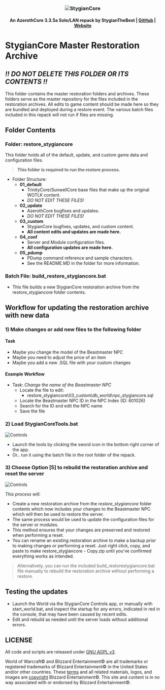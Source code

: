### <p align="center">![StygianCore](https://stygianthebest.github.io/assets/img/logo/world_of_stygiancore.png "StygianCore")</p>

#### <p align="center"> An AzerothCore 3.3.5a Solo/LAN repack by StygianTheBest | [GitHub](https://github.com/StygianTheBest) | [Website](http://stygianthebest.github.io)</p>

# StygianCore Master Restoration Archive

## _!! DO NOT DELETE THIS FOLDER OR ITS CONTENTS !!_

This folder contains the master restoration folders and archives. These folders serve as the master repository for the files included in the restoration archives. All edits to game content should be made here so they are bundled and deployed during a restore event. The various batch files included in this repack will not run if files are missing.

## Folder Contents

### Folder: restore_stygiancore

This folder holds all of the default, update, and custom game data and configuration files.

> **This folder is required to run the restore process.**

- Folder Structure:
  - **01_default**
    - TrinityCore/SunwellCore base files that make up the original WOTLK content.
    - _DO NOT EDIT THESE FILES!_
  - **02_update**
    - AzerothCore bugfixes and updates.
    - _DO NOT EDIT THESE FILES!_
  - **03_custom**
    - StygianCore bugfixes, updates, and custom content.
    - **All content edits and updates are made here.**
  - **04_conf**
    - Server and Module configuration files.
    - **All configuration updates are made here.**
  - **05_pdump**
    - PDump command reference and sample characters.
    - See the README.MD in the folder for more information.

### Batch File: build_restore_stygiancore.bat

- This file builds a new StygianCore restoration archive from the restore_stygiancore folder contents.

## Workflow for updating the restoration archive with new data

### 1) Make changes or add new files to the following folder

#### Task

- Maybe you change the model of the Beastmaster NPC
- Maybe you need to adjust the price of an item
- Maybe you add a new .SQL file with your custom changes

#### Example Workflow

- Task: _Change the name of the Beastmaster NPC_
  - Locate the file to edit:
    - restore_stygiancore\03_custom\db_world\npc_stygiancore.sql
  - Locate the Beastmaster NPC ID in the NPC Index (ID: 601026)
  - Search for the ID and edit the NPC name
  - Save the file

### 2) Load StygianCoreTools.bat

![Controls](https://stygianthebest.github.io/assets/img/projects/stygiancore_controls/app_stygiancorecontrols.jpg)

- Launch the tools by clicking the sword icon in the bottom right corner of the app.
- Or.. run it using the batch file in the root folder of the repack.

### 3) Choose Option [5] to rebuild the restoration archive and reset the server

![Controls](https://stygianthebest.github.io/assets/img/projects/stygiancore_controls/restore_command.jpg)

_This process will:_

- Create a new restoration archive from the _restore_stygiancore_ folder contents which now includes your changes to the Beastmaster NPC which will then be used to restore the server.
- The same process would be used to update the configuration files for the server or modules.
- This method ensures that your changes are preserved and restored when performing a reset.
- You can rename an existing restoration archive to make a backup prior to making changes or performing a reset. Just right click, copy, and paste to make restore_stygiancore - Copy.zip until you've confirmed everything works as intended.

> Alternatively, you can run the included build_restorestygiancore.bat file manually to rebuild the restoration archive without performing a restore.

## Testing the updates

- Launch the World via the StygianCore Controls app, or manually with start_world.bat, and inspect the startup for any errors, indicated in red in the console, that may have been caused by recent edits.
- Edit and rebuild as needed until the server loads without additional errors.

## LICENSE

All code and scripts are released under [GNU AGPL v3](https://stygianthebest.github.io/license/).

World of Warcraft© and Blizzard Entertainment© are all trademarks or registered trademarks of Blizzard Entertainment© in the United States and/or other countries. These [terms](http://us.blizzard.com/en-us/company/about/legal-faq.html) and all related materials, logos, and images are [copyright](http://us.blizzard.com/en-us/company/about/copyrightnotices.html) Blizzard Entertainment©. This site and content is in no way associated with or endorsed by Blizzard Entertainment©.
